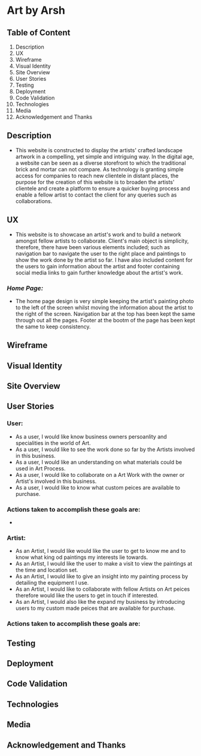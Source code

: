 # Art by Arsh

## Table of Content 

1. Description
2. UX
3. Wireframe
4. Visual Identity
5. Site Overview
6. User Stories
7. Testing 
8. Deployment
9. Code Validation
10. Technologies
11. Media
12. Acknowledgement and Thanks 

## Description 
- This website is constructed to display the artists' crafted landscape artwork in a compelling, yet simple and intriguing way. In the digital age, a website can be seen as a diverse storefront to which the traditional brick and mortar can not compare. As technology is granting simple access for companies to reach new clientele in distant places, the purpose for the creation of this website is to broaden the artists' clientele and create a platform to ensure a quicker buying process and enable a fellow artist to contact the client for any queries such as collaborations. 

## UX
- This website is to showcase an artist's work and to build a network amongst fellow artists to collaborate. Client's main object is simplicity, therefore, there have been various elements included; such as navigation bar to navigate the user to the right place and paintings to show the work done by the artist so far. I have also included content for the users to gain information about the artist and footer containing social media links to gain further knowledge about the artist's work. 
### ***Home Page:***
- The home page design is very simple keeping the artist's painting photo to the left of the screen whilst moving the information about the artist to the right of the screen. Navigation bar at the top has been kept the same through out all the pages. Footer at the bootm of the page has been kept the same to keep consistency. 
### 
## Wireframe

##  Visual Identity

## Site Overview

##  User Stories
### **User:**
- As a user, I would like know business owners persoanlity and specialities in the world of Art. 
- As a user, I would like to see the work done so far by the Artists involved in this business. 
- As a user, I would like an understanding on what materials could be used in Art Process.
- As a user, I would like to collaborate on a Art Work with the owner or Artist's involved in this business.
- As a user, I would like to know what custom peices are available to purchase. 

### Actions taken to accomplish these goals are:
- 

### **Artist:**
- As an Artist, I would like would like the user to get to know me and to know what king od paintings my interests lie towards. 
- As an Artist, I would like the user to make a visit to view the paintings at the time and location set.  
- As an Artist, I would like to give an insight into my painting process by detailing the equipment I use. 
- As an Artist, I would like to collaborate with fellow Artists on Art peices therefore would like the users to get in touch if interested. 
- As an Artist, I would also like the expand my business by introducing users to my custom made peices that are available for purchase. 

### Actions taken to accomplish these goals are:



##  Testing

## Deployment

## Code Validation

## Technologies

## Media

## Acknowledgement and Thanks 








